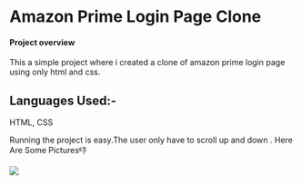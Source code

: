  # Amazon Prime Login Page Clone
#### Project overview
This a simple project where i created a clone of amazon prime login page using only  html and css. <br>

## Languages Used:-
 HTML,
 CSS

Running the project is easy.The user only have to scroll up and down .
Here Are Some Pictures👎


![](https://github.com/MDeexith/Webeginner-projects/blob/main/Amazon%20Prime%20Login/Screenshot%202022-09-19%20155954.png?raw=true)

